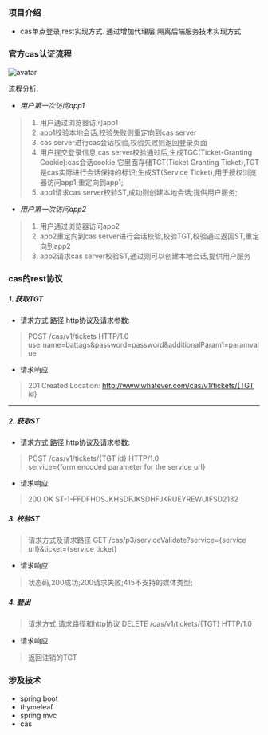 ### 项目介绍
- cas单点登录,rest实现方式.
通过增加代理层,隔离后端服务技术实现方式

### 官方cas认证流程
![avatar](https://apereo.github.io/cas/5.3.x/images/cas_flow_diagram.png)

流程分析:

- *用户第一次访问app1*
> 1. 用户通过浏览器访问app1
> 2. app1校验本地会话,校验失败则重定向到cas server
> 3. cas server进行cas会话校验,校验失败则返回登录页面
> 4. 用户提交登录信息,cas server校验通过后,生成TGC(Ticket-Granting Cookie):cas会话cookie,它里面存储TGT(Ticket Granting Ticket),TGT是cas实际进行会话保持的标识;生成ST(Service Ticket),用于授权浏览器访问app1;重定向到app1;
> 5. app1请求cas server校验ST,成功则创建本地会话;提供用户服务;

- *用户第一次访问app2*
> 1. 用户通过浏览器访问app2
> 2. app2重定向到cas server进行会话校验,校验TGT,校验通过返回ST,重定向到app2
> 3. app2请求cas server校验ST,通过则可以创建本地会话,提供用户服务

### cas的rest协议

##### 1. 获取TGT
- 请求方式,路径,http协议及请求参数:
> POST /cas/v1/tickets HTTP/1.0   
> username=battags&password=password&additionalParam1=paramvalue

- 请求响应
> 201 Created
> Location: http://www.whatever.com/cas/v1/tickets/{TGT id}

--------------------------------------
##### 2. 获取ST
- 请求方式,路径,http协议及请求参数:
> POST /cas/v1/tickets/{TGT id} HTTP/1.0   
> service={form encoded parameter for the service url}

- 请求响应
> 200 OK
> ST-1-FFDFHDSJKHSDFJKSDHFJKRUEYREWUIFSD2132

##### 3. 校验ST
> 请求方式及请求路径
> GET /cas/p3/serviceValidate?service={service url}&ticket={service ticket}

- 请求响应
> 状态码,200成功;200请求失败;415不支持的媒体类型;

##### 4. 登出
> 请求方式,请求路径和http协议
> DELETE /cas/v1/tickets/{TGT} HTTP/1.0

- 请求响应
> 返回注销的TGT

### 涉及技术
- spring boot 
- thymeleaf
- spring mvc
- cas
